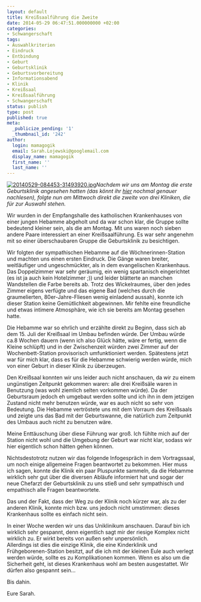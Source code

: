 ```yaml
---
layout: default
title: Kreißsaalführung die Zweite
date: 2014-05-29 06:47:51.000000000 +02:00
categories:
- Schwangerschaft
tags:
- Auswahlkriterien
- Eindruck
- Entbindung
- Geburt
- Geburtsklinik
- Geburtsvorbereitung
- Informationsabend
- Klinik
- Kreißsaal
- Kreißsaalführung
- Schwangerschaft
status: publish
type: post
published: true
meta:
  _publicize_pending: '1'
  _thumbnail_id: '242'
author:
  login: mamagogik
  email: Sarah.Lojewski@googlemail.com
  display_name: mamagogik
  first_name: ''
  last_name: ''
---
```


<p><a href="https://mamagogik.files.wordpress.com/2014/05/20140529-084453-31493920.jpg"><img src="../../images/20140529-084453-31493920.jpg" alt="20140529-084453-31493920.jpg" class="alignleft size-full" /></a><em>Nachdem wir uns am Montag die erste Geburtsklinik angesehen hatten (das könnt ihr <a href="https://mamagogik.wordpress.com/2014/05/28/die-auswahl-der-geburtsklinik/">hier</a> nochmal genauer nachlesen), folgte nun am Mittwoch direkt die zweite von drei Kliniken, die für zur Auswahl stehen.</em></p>
<p><!--more--></p>
<p>Wir wurden in der Empfangshalle des katholischen Krankenhauses von einer jungen Hebamme abgeholt und da war schon klar, die Gruppe sollte bedeutend kleiner sein, als die am Montag. Mit uns waren noch sieben andere Paare interessiert an einer Kreißsaalführung. Es war sehr angenehm mit so einer überschaubaren Gruppe die Geburtsklinik zu besichtigen. </p>
<p>Wir folgten der sympathischen Hebamme auf die Wöchnerinnen-Station und machten uns einen ersten Eindruck. Die Gänge waren breiter, weitläufiger und ungeschmückter, als in dem evangelischen Krankenhaus. Das Doppelzimmer war sehr geräumig, ein wenig spartanisch eingerichtet (es ist ja auch kein Hotelzimmer ;)) und leider blätterte an manchen Wandstellen die Farbe bereits ab. Trotz des Wickelraumes, über den jedes Zimmer eigens verfügte und das eigene Bad (welches durch die graumelierten, 80er-Jahre-Fliesen wenig einladend aussah), konnte ich dieser Station keine Gemütlichkeit abgewinnen. Mir fehlte eine freundliche und etwas intimere Atmosphäre, wie ich sie bereits am Montag gesehen hatte.</p>
<p>Die Hebamme war so ehrlich und erzählte direkt zu Beginn, dass sich ab dem 15. Juli der Kreißsaal im Umbau befinden würde. Der Umbau würde ca.8 Wochen dauern (wenn ich also Glück hätte, wäre er fertig, wenn die Kleine schlüpft) und in der Zwischenzeit würden zwei Zimmer auf der Wochenbett-Station provisorisch umfunktioniert werden. Spätestens jetzt war für mich klar, dass es für die Hebamme schwierig werden würde, mich von einer Geburt in dieser Klinik zu überzeugen. </p>
<p>Den Kreißsaal konnten wir uns leider auch nicht anschauen, da wir zu einem ungünstigen Zeitpunkt gekommen waren: alle drei Kreißsäle waren in Benutzung (was wohl ziemlich selten vorkommen würde). Da der Geburtsraum jedoch eh umgebaut werden sollte und ich ihn in dem jetzigen Zustand nicht mehr benutzen würde, war es auch nicht so sehr von Bedeutung. Die Hebamme vertröstete uns mit dem Vorraum des Kreißsaals und zeigte uns das Bad mit der Geburtswanne, die natürlich zum Zeitpunkt des Umbaus auch nicht zu benutzen wäre.</p>
<p>Meine Enttäuschung über diese Führung war groß. Ich fühlte mich auf der Station nicht wohl und die Umgebung der Geburt war nicht klar, sodass wir hier eigentlich schon hätten gehen können. </p>
<p>Nichtsdestotrotz nutzen wir das folgende Infogespräch in dem Vortragssaal, um noch einige allgemeine Fragen beantwortet zu bekommen. Hier muss ich sagen, konnte die Klinik ein paar Pluspunkte sammeln, da die Hebamme wirklich sehr gut über die diversen Abläufe informiert hat und sogar der neue Chefarzt der Geburtsklinik zu uns stieß und sehr sympathisch und empathisch alle Fragen beantwortete. </p>
<p>Das und der Fakt, dass der Weg zu der Klinik noch kürzer war, als zu der anderen Klinik, konnte mich bzw. uns jedoch nicht umstimmen: dieses Krankenhaus sollte es einfach nicht sein.</p>
<p>In einer Woche werden wir uns das Uniklinikum anschauen. Darauf bin ich wirklich sehr gespannt, denn eigentlich sagt mir der riesige Komplex nicht wirklich zu. Er wirkt bereits von außen sehr unpersönlich.<br />
Allerdings ist dies die einzige Klinik, die eine Kinderklinik und Frühgeborenen-Station besitzt, auf die ich mit der kleinen Eule auch verlegt werden würde, sollte es zu Komplikationen kommen. Wenn es also um die Sicherheit geht, ist dieses Krankenhaus wohl am besten ausgestattet. Wir dürfen also gespannt sein...</p>
<p>Bis dahin.</p>
<p>Eure Sarah.</p>
